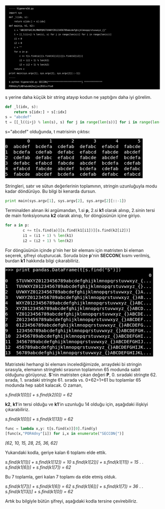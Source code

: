 
![](sss/1.png)

s yerine daha küçük bir string atayıp kodun ne yaptığını daha iyi görelim.
```python
def _l(idx, s):
    return s[idx:] + s[:idx]
s = "abcdef"
t = [[_l((i+j) % len(s), s) for j in range(len(s))] for i in range(len(s))]
```
s="abcdef" olduğunda, t matrisinin çıktısı:

![](sss/2.png)

Stringleri, satır ve sütun değerlerinin toplamının, stringin uzunluğuyla modu kadar döndürüyo. Bu bilgi bi kenarda dursun.

```python
print main(sys.argv[1], sys.argv[2], sys.argv[2][::-1])
```

Terminalden alınan iki argümandan, 1.si **p**, 2.si **k1** olarak alınıp, 2.sinin tersi de main fonksiyonuna **k2** olarak alınıp, for döngüsünün içine giriyo.

```python
for a in p:
        c += t[s.find(a)][s.find(k1[i1])][s.find(k2[i2])]
        i1 = (i1 + 1) % len(k1)
        i2 = (i2 + 1) % len(k2)
```

For döngüsünün içinde p'nin her bir elemanı için matristen bi eleman seçerek, şifreyi oluşturucak. Soruda bize **p**'nin **SECCON{** kısmı verilmiş, burdan **k1** hakkında bilgi çıkarabiliriz.

![](sss/3.png)

Matristeki herhangi bi elemanı incelediğimizde, arraydeki bi stringin sırasıyla, elemanın stringteki sırasının toplamının 65 modunda sabit olduğunu görüyoruz. **S**'nin matristen çıkan değeri **P**, 0. sıradaki stringte 62. sırada, 1. sıradaki stringte 61. sırada vs. 0+62=1+61 bu toplamlar 65 modunda hep sabit kalacak. O zaman,

_s.find(k1\[0\])] + s.find(k2\[0\]) = 62_

**k2**, **k1**'in tersi olduğu ve **k1**'in uzunluğu 14 olduğu için, aşağıdaki ilişkiyi çıkarabiliriz.

_s.find(k1\[0\])] + s.find(k1\[13\]) = 62_

```python
func = lambda x,y: t[s.find(x)][0].find(y)
[func(x,"POR4dny"[i]) for i,x in enumerate("SECCON{")]
```
_\[62, 10, 15, 28, 25, 36, 62\]_

Yukarıdaki kodla, geriye kalan 6 toplamı elde ettik.

_s.find(k1\[1\])] + s.find(k1\[12\]) = 10_
_s.find(k1\[2\])] + s.find(k1\[11\]) = 15_
                  .
                  .
_s.find(k1\[6\])] + s.find(k1\[7\]) = 62_

Bu 7 toplamla, geri kalan 7 toplamı da elde etmiş olduk.

_s.find(k1\[7\])] + s.find(k1\[6\]) = 62_
_s.find(k1\[6\])] + s.find(k1\[7\]) = 36_
                  .
                  .
_s.find(k1\[13\])] + s.find(k1\[0\]) = 62_

Artık bu bilgiyle bütün şifreyi, aşağıdaki kodla tersine çevirebiliriz.




                  



